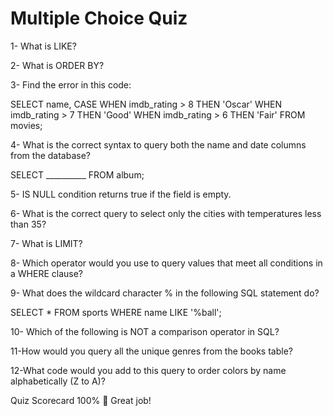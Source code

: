 # Multiple Choice Quiz

1- What is LIKE?

2- What is ORDER BY?

3- 
Find the error in this code:

SELECT name,
 CASE
  WHEN imdb_rating > 8 THEN 'Oscar'
  WHEN imdb_rating > 7 THEN 'Good'
  WHEN imdb_rating > 6 THEN 'Fair'
FROM movies;

4- What is the correct syntax to query both the name and date columns from the database?

SELECT __________
FROM album;

5- IS NULL condition returns true if the field is empty.


6- What is the correct query to select only the cities with temperatures less than 35?


7- What is LIMIT?


8- Which operator would you use to query values that meet all conditions in a WHERE clause?

9- What does the wildcard character % in the following SQL statement do?

SELECT * 
FROM sports 
WHERE name LIKE '%ball';

10- Which of the following is NOT a comparison operator in SQL?

11-How would you query all the unique genres from the books table?

12-What code would you add to this query to order colors by name alphabetically (Z to A)?


Quiz Scorecard
100%
👏 Great job!